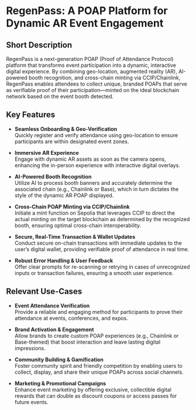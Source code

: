 # RegenPass: A POAP Platform for Dynamic AR Event Engagement

## Short Description
RegenPass is a next-generation POAP (Proof of Attendance Protocol) platform that transforms event participation into a dynamic, interactive digital experience. By combining geo-location, augmented reality (AR), AI-powered booth recognition, and cross-chain minting via CCIP/Chainlink, RegenPass enables attendees to collect unique, branded POAPs that serve as verifiable proof of their participation—minted on the ideal blockchain network based on the event booth detected.

## Key Features
- **Seamless Onboarding & Geo-Verification**  
  Quickly register and verify attendance using geo-location to ensure participants are within designated event zones.

- **Immersive AR Experience**  
  Engage with dynamic AR assets as soon as the camera opens, enhancing the in-person experience with interactive digital overlays.

- **AI-Powered Booth Recognition**  
  Utilize AI to process booth banners and accurately determine the associated chain (e.g., Chainlink or Base), which in turn dictates the style of the dynamic AR POAP displayed.

- **Cross-Chain POAP Minting via CCIP/Chainlink**  
  Initiate a mint function on Sepolia that leverages CCIP to direct the actual minting on the target blockchain as determined by the recognized booth, ensuring optimal cross-chain interoperability.

- **Secure, Real-Time Transaction & Wallet Updates**  
  Conduct secure on-chain transactions with immediate updates to the user’s digital wallet, providing verifiable proof of attendance in real time.

- **Robust Error Handling & User Feedback**  
  Offer clear prompts for re-scanning or retrying in cases of unrecognized inputs or transaction failures, ensuring a smooth user experience.

## Relevant Use-Cases
- **Event Attendance Verification**  
  Provide a reliable and engaging method for participants to prove their attendance at events, conferences, and expos.

- **Brand Activation & Engagement**  
  Allow brands to create custom POAP experiences (e.g., Chainlink or Base-themed) that boost interaction and leave lasting digital impressions.

- **Community Building & Gamification**  
  Foster community spirit and friendly competition by enabling users to collect, display, and share their unique POAPs across social channels.

- **Marketing & Promotional Campaigns**  
  Enhance event marketing by offering exclusive, collectible digital rewards that can double as discount coupons or access passes for future events.

